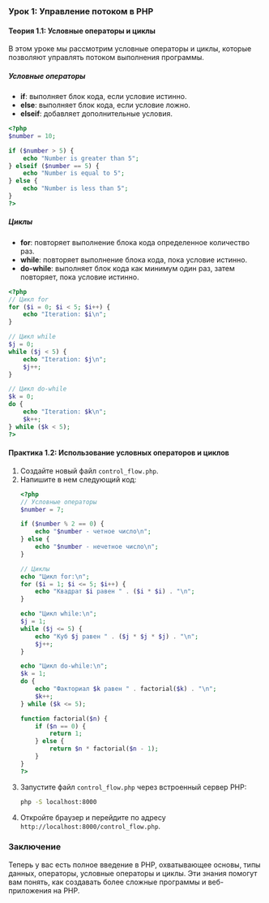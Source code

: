### Урок 1: Управление потоком в PHP

#### Теория 1.1: Условные операторы и циклы

В этом уроке мы рассмотрим условные операторы и циклы, которые позволяют управлять потоком выполнения программы.

##### Условные операторы

- **if**: выполняет блок кода, если условие истинно.
- **else**: выполняет блок кода, если условие ложно.
- **elseif**: добавляет дополнительные условия.

```php
<?php
$number = 10;

if ($number > 5) {
    echo "Number is greater than 5";
} elseif ($number == 5) {
    echo "Number is equal to 5";
} else {
    echo "Number is less than 5";
}
?>
```

##### Циклы

- **for**: повторяет выполнение блока кода определенное количество раз.
- **while**: повторяет выполнение блока кода, пока условие истинно.
- **do-while**: выполняет блок кода как минимум один раз, затем повторяет, пока условие истинно.

```php
<?php
// Цикл for
for ($i = 0; $i < 5; $i++) {
    echo "Iteration: $i\n";
}

// Цикл while
$j = 0;
while ($j < 5) {
    echo "Iteration: $j\n";
    $j++;
}

// Цикл do-while
$k = 0;
do {
    echo "Iteration: $k\n";
    $k++;
} while ($k < 5);
?>
```

#### Практика 1.2: Использование условных операторов и циклов

1. Создайте новый файл `control_flow.php`.
2. Напишите в нем следующий код:
   ```php
   <?php
   // Условные операторы
   $number = 7;

   if ($number % 2 == 0) {
       echo "$number - четное число\n";
   } else {
       echo "$number - нечетное число\n";
   }

   // Циклы
   echo "Цикл for:\n";
   for ($i = 1; $i <= 5; $i++) {
       echo "Квадрат $i равен " . ($i * $i) . "\n";
   }

   echo "Цикл while:\n";
   $j = 1;
   while ($j <= 5) {
       echo "Куб $j равен " . ($j * $j * $j) . "\n";
       $j++;
   }

   echo "Цикл do-while:\n";
   $k = 1;
   do {
       echo "Факториал $k равен " . factorial($k) . "\n";
       $k++;
   } while ($k <= 5);

   function factorial($n) {
       if ($n == 0) {
           return 1;
       } else {
           return $n * factorial($n - 1);
       }
   }
   ?>
   ```
3. Запустите файл `control_flow.php` через встроенный сервер PHP:
   ```sh
   php -S localhost:8000
   ```
4. Откройте браузер и перейдите по адресу `http://localhost:8000/control_flow.php`.

### Заключение

Теперь у вас есть полное введение в PHP, охватывающее основы, типы данных, операторы, условные операторы и циклы. Эти знания помогут вам понять, как создавать более сложные программы и веб-приложения на PHP.